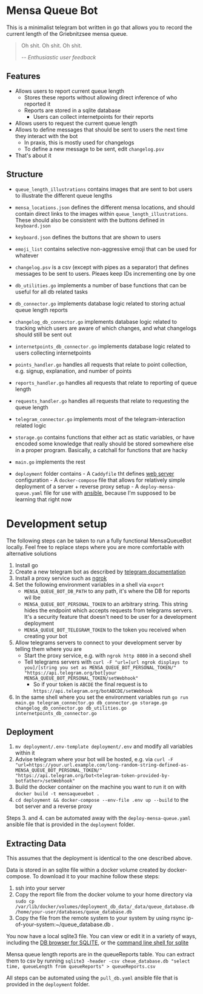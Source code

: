 # Mensa Queue Bot

This is a minimalist telegram bot written in go that allows you to record the current length of the Griebnitzsee mensa queue.

> Oh shit. Oh shit. Oh shit.
>
> -- <cite>Enthusiastic user feedback</cite>


## Features
- Allows users to report current queue length
	- Stores these reports without allowing direct inference of who reported it
	- Reports are stored in a sqlite database
        - Users can collect internetpoints for their reports
- Allows users to request the current queue length
- Allows to define messages that should be sent to users the next time they interact with the bot
    - In praxis, this is mostly used for changelogs
    - To define a new message to be sent, edit `changelog.psv`
- That's about it




## Structure
- `queue_length_illustrations` contains images that are sent to bot users to illustrate the different queue lengths
- `mensa_locations.json` defines the different mensa locations, and should contain direct links to the images within `queue_length_illustrations`. These should also be consistent with the buttons defined in `keyboard.json`
- `keyboard.json` defines the buttons that are shown to users
- `emoji_list` contains selective non-aggressive emoji that can be used for whatever
- `changelog.psv` is a csv (except with pipes as a separator) that defines messages to be sent to users. Pleaes keep IDs incrementing one by one


- `db_utilities.go` implements a number of base functions that can be useful for all db related tasks
- `db_connector.go` implements database logic related to storing actual queue length reports
- `changelog_db_connector.go` implements database logic related to tracking which users are aware of which changes, and what changelogs should still be sent out
- `internetpoints_db_connector.go` implements database logic related to users collecting internetpoints


- `points_handler.go` handles all requests that relate to point collection, e.g. signup, explanation, and number of points
- `reports_handler.go` handles all requests that relate to reporting of queue length
- `requests_handler.go` handles all requests that relate to requesting the queue length

- `telegram_connector.go` implements most of the telegram-interaction related logic

- `storage.go` contains functions that either act as static variables, or have encoded some knowledge that really should be stored somewhere else in a proper program. Basically, a catchall for functions that are hacky
- `main.go` implements the rest

- `deployment` folder contains
        - A `Caddyfile` tht defines [web server](https://caddyserver.com/) configuration
        - A `docker-compose` file that allows for relatively simple deployment of a server + reverse proxy setup
        - A `deploy-mensa-queue.yaml` file for use with [ansible](https://www.ansible.com/), because I'm supposed to be learning that right now


# Development setup
The following steps can be taken to run a fully functional MensaQueueBot locally. Feel free to replace steps where you are more comfortable with alternative solutions
1. Install go
2. Create a new telegram bot as described by [telegram documentation](https://core.telegram.org/bots/features#botfather)
3. Install a proxy service such as [ngrok](https://ngrok.com/)
4. Set the following environment variables in a shell via `export`
    - `MENSA_QUEUE_BOT_DB_PATH` to any path, it's where the DB for reports wil lbe
    - `MENSA_QUEUE_BOT_PERSONAL_TOKEN` to an arbitrary string. This string hides the endpoint which accepts requests from telegrams servers. It's a security feature that doesn't need to be user for a development deployment
    - `MENSA_QUEUE_BOT_TELEGRAM_TOKEN` to the token you received when creating your bot
5. Allow telegrams servers to connect to your development server by telling them where you are
    - Start the proxy service, e.g. with `ngrok http 8080` in a second shell
    - Tell telegrams servers with `curl -F "url=[url ngrok displays to you]/[string you set as MENSA_QUEUE_BOT_PERSONAL_TOKEN/"  "https://api.telegram.org/bot[your MENSA_QUEUE_BOT_PERSONAL_TOKEN/setWebhook"`
        - So if your token is `ABCDE` the final request is to `https://api.telegram.org/botABCDE/setWebhook`
6. In the same shell where you set the environment variables run `go run main.go telegram_connector.go db_connector.go storage.go changelog_db_connector.go db_utilities.go internetpoints_db_connector.go`


## Deployment
1. `mv deployment/.env-template deployment/.env` and modify all variables within it
2. Advise telegram where your bot will be hosted, e.g. via `curl -F "url=https://your.url.example.com/long-random-string-defined-as-MENSA_QUEUE_BOT_PERSONAL_TOKEN/"  "https://api.telegram.org/bot<telegram-token-provided-by-botfather>/setWebhook"`
3. Build the docker container on the machine you want to run it on with `docker build -t mensaqueuebot .`
4. `cd deployment && docker-compose --env-file .env up --build` to the bot server and a reverse proxy

Steps 3. and 4. can be automated away with the `deploy-mensa-queue.yaml` ansible file that is provided in the `deployment` folder.

## Extracting Data
This assumes that the deployment is identical to the one described above.

Data is stored in an sqlite file within a docker volume created by docker-compose. To download it to your machine follow these steps:

1. ssh into your server
2. Copy the report file from the docker volume to your home directory via `sudo cp /var/lib/docker/volumes/deployment_db_data/_data/queue_database.db /home/your-user/databases/queue_database.db`
3. Copy the file from the remote system to your system by using rsync ip-of-your-system:~/queue_database.db .

You now have a local sqlite3 file. You can view or edit it in a variety of ways, including the [DB browser for SQLITE](https://sqlitebrowser.org/), or the [command line shell for sqlite](https://www.sqlite.org/cli.html)

Mensa queue length reports are in the queueReports table. You can extract them to csv by running `sqlite3 -header -csv cheue_database.db "select time, queueLength from queueReports" > queueReports.csv`

All steps can be automated using the `pull_db.yaml` ansible file that is provided in the `deployment` folder.
